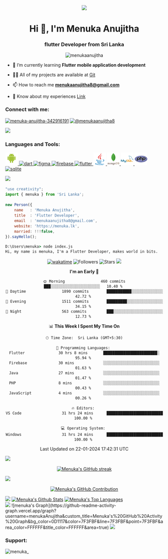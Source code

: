 <div align="center">
  <img height="200" src="https://camo.githubusercontent.com/53e2d5e6937554a96b9299b5d38e39080ab9281af5c888aa5b06b86312ccdccd/68747470733a2f2f63646e2e66696c65737461636b636f6e74656e742e636f6d2f6566625352313868543575524b756f307a6f4d41"  />
</div>

###

<h1 align="center">Hi 👋, I'm Menuka Anujitha</h1>
<h3 align="center">flutter Developer from Sri Lanka</h3>

<p align="center"> <img src="https://komarev.com/ghpvc/?username=menukaanujitha&label=Profile%20views&color=0e75b6&style=flat" alt="menukaanujitha" /> </p>

- 🌱 I’m currently learning **Flutter mobile application development**

- 👨‍💻 All of my projects are available at [Git](Git)

- 📫 How to reach me **menukaanujitha8@gmail.com**

- 📄 Know about my experiences [Link](Link)

<h3 align="left">Connect with me:</h3>
<p align="left">
<a href="https://linkedin.com/in/menuka-anujitha-342916191" target="blank"><img align="center" src="https://raw.githubusercontent.com/rahuldkjain/github-profile-readme-generator/master/src/images/icons/Social/linked-in-alt.svg" alt="menuka-anujitha-342916191" height="30" width="40" /></a>
<a href="https://medium.com/@menukaanujitha8" target="blank"><img align="center" src="https://raw.githubusercontent.com/rahuldkjain/github-profile-readme-generator/master/src/images/icons/Social/medium.svg" alt="@menukaanujitha8" height="30" width="40" /></a>
</p>
<img src="/assets/images/horizontal-divider-gradient.gif">
<h3 align="left">Languages and Tools:</h3>
<p align="left"> <a href="https://developer.android.com" target="_blank" rel="noreferrer"> <img src="https://raw.githubusercontent.com/devicons/devicon/master/icons/android/android-original-wordmark.svg" alt="android" width="40" height="40"/> </a> <a href="https://dart.dev" target="_blank" rel="noreferrer"> <img src="https://www.vectorlogo.zone/logos/dartlang/dartlang-icon.svg" alt="dart" width="40" height="40"/> </a> <a href="https://www.figma.com/" target="_blank" rel="noreferrer"> <img src="https://www.vectorlogo.zone/logos/figma/figma-icon.svg" alt="figma" width="40" height="40"/> </a> <a href="https://firebase.google.com/" target="_blank" rel="noreferrer"> <img src="https://www.vectorlogo.zone/logos/firebase/firebase-icon.svg" alt="firebase" width="40" height="40"/> </a> <a href="https://flutter.dev" target="_blank" rel="noreferrer"> <img src="https://www.vectorlogo.zone/logos/flutterio/flutterio-icon.svg" alt="flutter" width="40" height="40"/> </a> <a href="https://www.java.com" target="_blank" rel="noreferrer"> <img src="https://raw.githubusercontent.com/devicons/devicon/master/icons/java/java-original.svg" alt="java" width="40" height="40"/> </a> <a href="https://www.mongodb.com/" target="_blank" rel="noreferrer"> <img src="https://raw.githubusercontent.com/devicons/devicon/master/icons/mongodb/mongodb-original-wordmark.svg" alt="mongodb" width="40" height="40"/> </a> <a href="https://www.mysql.com/" target="_blank" rel="noreferrer"> <img src="https://raw.githubusercontent.com/devicons/devicon/master/icons/mysql/mysql-original-wordmark.svg" alt="mysql" width="40" height="40"/> </a> <a href="https://www.php.net" target="_blank" rel="noreferrer"> <img src="https://raw.githubusercontent.com/devicons/devicon/master/icons/php/php-original.svg" alt="php" width="40" height="40"/> </a> <a href="https://www.sqlite.org/" target="_blank" rel="noreferrer"> <img src="https://www.vectorlogo.zone/logos/sqlite/sqlite-icon.svg" alt="sqlite" width="40" height="40"/> </a> </p>
<!--x axis divider-->
<img src="/assets/images/horizontal-divider-gradient.gif">



```js
"use creativity";
import { menuka } from 'Sri Lanka';

new Person({
    name   : 'Menuka Anujitha',
    title  : 'Flutter Developer',
    email  : 'menukaanujitha8@gmail.com',
    website: 'https://menuka.lk',
    married: !!!false,
}).sayHello();
```

```cmd
D:\Users\menuka> node index.js
Hi, my name is menuka, I'm a Flutter Developer, makes world in bits.
```

<div align="center">

[![wakatime](https://wakatime.com/badge/user/22520ecf-cee6-4d59-a21f-b5d7f4f8e491.svg)](https://wakatime.com/@22520ecf-cee6-4d59-a21f-b5d7f4f8e491) ![Followers](https://img.shields.io/github/followers/Deri-Kurniawan?label=Followers) ![Stars](https://img.shields.io/github/stars/Deri-Kurniawan?label=Stars)
<img src="/assets/images/horizontal-divider-gradient.gif">
<!--START_SECTION:waka-->
**I'm an Early 🐤** 

```text
🌞 Morning                460 commits         ███░░░░░░░░░░░░░░░░░░░░░░   10.40 % 
🌆 Daytime                1890 commits        ███████████░░░░░░░░░░░░░░   42.72 % 
🌃 Evening                1511 commits        █████████░░░░░░░░░░░░░░░░   34.15 % 
🌙 Night                  563 commits         ███░░░░░░░░░░░░░░░░░░░░░░   12.73 % 
```


📊 **This Week I Spent My Time On** 

```text
🕑︎ Time Zone:  Sri Lanka (GMT+5:30)

💬 Programming Languages: 
Flutter               30 hrs 8 mins       ████████████████████████░   95.94 % 
Firebase              30 mins             ░░░░░░░░░░░░░░░░░░░░░░░░░   01.63 % 
Java                  27 mins             ░░░░░░░░░░░░░░░░░░░░░░░░░   01.47 % 
PHP                   8 mins              ░░░░░░░░░░░░░░░░░░░░░░░░░   00.43 % 
JavaScript            4 mins              ░░░░░░░░░░░░░░░░░░░░░░░░░   00.26 % 

🔥 Editors: 
VS Code                  31 hrs 24 mins      █████████████████████████   100.00 % 

💻 Operating System: 
Windows                  31 hrs 24 mins      █████████████████████████   100.00 % 
```


 Last Updated on 22-01-2024 17:42:31 UTC
<!--END_SECTION:waka-->
  
</div>
<img src="/assets/images/horizontal-divider-gradient.gif">
<p align="center">
  <a href="https://github.com/menukaAnujitha">
    <img src="https://github-readme-streak-stats.herokuapp.com/?user=alsiam&theme=radical&border=7F3FBF&background=0D1117" alt="Menuka's GitHub streak"/>
  </a>
</p>
<img src="/assets/images/horizontal-divider-gradient.gif">
<p align="center">
  <a href="https://github.com/menukaAnujitha">
    <img src="https://github-profile-summary-cards.vercel.app/api/cards/profile-details?username=menukaAnujitha&theme=radical" alt="Menuka's GitHub Contribution"/>
  </a>
</p>
<img src="/assets/images/horizontal-divider-gradient.gif">
<a> 
    <a href="https://github.com/menukaAnujitha"><img alt="Menuka's Github Stats" src="https://denvercoder1-github-readme-stats.vercel.app/api?username=menukaAnujitha&show_icons=true&count_private=true&theme=react&border_color=7F3FBF&bg_color=0D1117&title_color=F85D7F&icon_color=F8D866" height="192px" width="49.5%"/></a>
  <a href="https://github.com/menukaAnujitha"><img alt="Menuka's Top Languages" src="https://denvercoder1-github-readme-stats.vercel.app/api/top-langs/?username=menukaAnujitha&langs_count=8&layout=compact&theme=react&border_color=7F3FBF&bg_color=0D1117&title_color=F85D7F&icon_color=F8D866" height="192px" width="49.5%"/></a>
  <br/>
</a>

<img src="/assets/images/horizontal-divider-gradient.gif">
![menuka's Graph](https://github-readme-activity-graph.vercel.app/graph?username=menukaAnujitha&custom_title=Menuka's%20GitHub%20Activity%20Graph&bg_color=0D1117&color=7F3FBF&line=7F3FBF&point=7F3FBF&area_color=FFFFFF&title_color=FFFFFF&area=true)


<!--x axis divider-->
<img src="/assets/images/horizontal-divider-gradient.gif">






<h3 align="left">Support:</h3>
<p><a href="https://www.buymeacoffee.com/menuka_"> <img align="left" src="https://cdn.buymeacoffee.com/buttons/v2/default-yellow.png" height="50" width="210" alt="menuka_" /></a></p><br><br>


